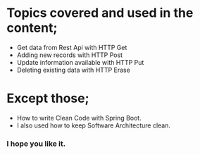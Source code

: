 # Topics covered and used in the content;

-  Get data from Rest Api with HTTP Get
-  Adding new records with HTTP Post
-  Update information available with HTTP Put
-  Deleting existing data with HTTP Erase

# Except those;

-  How to write Clean Code with Spring Boot.
-  I also used how to keep Software Architecture clean.


### I hope you like it. ###
